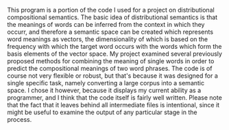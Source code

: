 This program is a portion of the code I used for a project on distributional compositional semantics.  The basic idea of distributional semantics is that the meanings of words can be inferred from the context in which they occurr, and therefore a semantic space can be created which represents word meanings as vectors, the dimensionality of which is based on the frequency with which the target word occurs with the words which form the basis elements of the vector space.  My project examined several previously proposed methods for combining the meaning of single words in order to predict the compositional meanings of two word phrases.  The code is of course not very flexible or robust, but that's because it was designed for a single specific task, namely converting a large corpus into a semantic space.  I chose it however, because it displays my current ability as a programmer, and I think that the code itself is fairly well written.  Please note that the fact that it leaves behind all intermediate files is intentional, since it might be useful to examine the output of any particular stage in the process.
